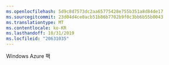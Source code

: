 ```yaml
---
ms.openlocfilehash: 5d9c8d7573dc2aa65775428e755b351a8d84de17
ms.sourcegitcommit: 23d04d4ce0acb51b86b7702b9f0c3bb6b55b0043
ms.translationtype: MT
ms.contentlocale: ko-KR
ms.lasthandoff: 10/31/2019
ms.locfileid: "20631035"
---
```

<Token xmlns:xlink="http://www.w3.org/1999/xlink">Windows Azure 팩</Token>